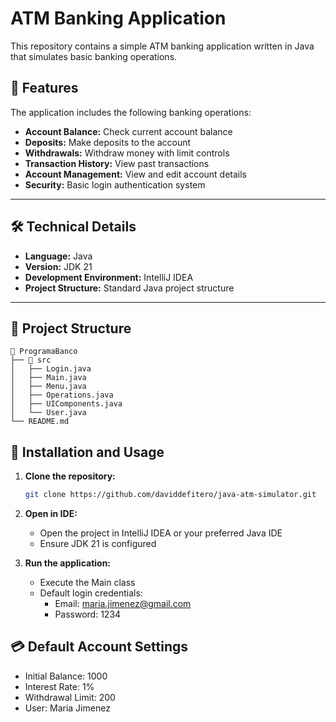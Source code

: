 # ATM Banking Application

This repository contains a simple ATM banking application written in Java that simulates basic banking operations.

## 📖 Features

The application includes the following banking operations:

- **Account Balance:** Check current account balance
- **Deposits:** Make deposits to the account
- **Withdrawals:** Withdraw money with limit controls
- **Transaction History:** View past transactions
- **Account Management:** View and edit account details
- **Security:** Basic login authentication system

---

## 🛠 Technical Details

- **Language:** Java
- **Version:** JDK 21
- **Development Environment:** IntelliJ IDEA
- **Project Structure:** Standard Java project structure

---

## 📂 Project Structure

```plaintext
📁 ProgramaBanco
├── 📁 src
│   ├── Login.java
│   ├── Main.java
│   ├── Menu.java
│   ├── Operations.java
│   ├── UIComponents.java
│   └── User.java
└── README.md
```

## 🚀 Installation and Usage

1. **Clone the repository:**
    ```bash
    git clone https://github.com/daviddefitero/java-atm-simulator.git
    ```

2. **Open in IDE:**
    - Open the project in IntelliJ IDEA or your preferred Java IDE
    - Ensure JDK 21 is configured

3. **Run the application:**
    - Execute the Main class
    - Default login credentials:
      - Email: maria.jimenez@gmail.com
      - Password: 1234

## 💳 Default Account Settings

- Initial Balance: 1000
- Interest Rate: 1%
- Withdrawal Limit: 200
- User: Maria Jimenez